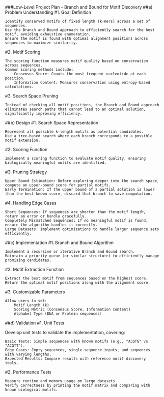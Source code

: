 ###Low-Level Project Plan - Branch and Bound for Motif Discovery
##a) Problem Understanding
#1. Goal Definition

    Identify conserved motifs of fixed length (k-mers) across a set of sequences.
    Use the Branch and Bound approach to efficiently search for the best motif, avoiding exhaustive enumeration.
    Ensure the motif is found with optimal alignment positions across sequences to maximize similarity.

#2. Motif Scoring

    The scoring function measures motif quality based on conservation across sequences.
    Common scoring methods include:
        Consensus Score: Counts the most frequent nucleotide at each position.
        Information Content: Measures conservation using entropy-based calculations.

#3. Search Space Pruning

    Instead of checking all motif positions, the Branch and Bound approach eliminates search paths that cannot lead to an optimal solution, significantly improving efficiency.

##b) Design
#1. Search Space Representation

    Represent all possible k-length motifs as potential candidates.
    Use a tree-based search where each branch corresponds to a possible motif extension.

#2. Scoring Function

    Implement a scoring function to evaluate motif quality, ensuring biologically meaningful motifs are identified.

#3. Pruning Strategy

    Upper Bound Estimation: Before exploring deeper into the search space, compute an upper-bound score for partial motifs.
    Early Termination: If the upper bound of a partial solution is lower than the best-known score, discard that branch to save computation.

#4. Handling Edge Cases

    Short Sequences: If sequences are shorter than the motif length, return an error or handle gracefully.
    Completely Mismatched Sequences: If no meaningful motif is found, ensure the algorithm handles it correctly.
    Large Datasets: Implement optimizations to handle larger sequence sets efficiently.

##c) Implementation
#1. Branch and Bound Algorithm

    Implement a recursive or iterative Branch and Bound search.
    Maintain a priority queue (or similar structure) to efficiently manage promising candidates.

#2. Motif Extraction Function

    Extract the best motif from sequences based on the highest score.
    Return the optimal motif positions along with the alignment score.

#3. Customizable Parameters

    Allow users to set:
        Motif Length (k)
        Scoring Metric (Consensus Score, Information Content)
        Alphabet Type (DNA or Protein sequences)

##d) Validation
#1. Unit Tests

Develop unit tests to validate the implementation, covering:

    Basic Tests: Simple sequences with known motifs (e.g., "ACGTG" vs "ACGTT").
    Edge Cases: Empty sequences, single-sequence inputs, and sequences with varying lengths.
    Expected Results: Compare results with reference motif discovery tools.

#2. Performance Tests

    Measure runtime and memory usage on large datasets.
    Verify correctness by printing the motif matrix and comparing with known biological motifs.